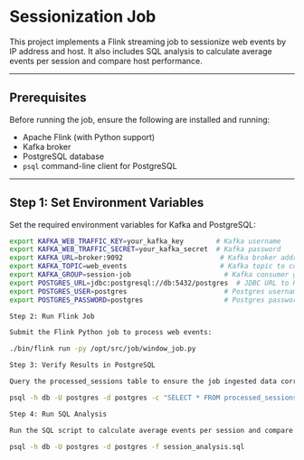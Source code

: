 # Sessionization Job

This project implements a Flink streaming job to sessionize web events by IP address and host. It also includes SQL analysis to calculate average events per session and compare host performance.

---

## Prerequisites

Before running the job, ensure the following are installed and running:

- Apache Flink (with Python support)
- Kafka broker
- PostgreSQL database
- `psql` command-line client for PostgreSQL

---

## Step 1: Set Environment Variables

Set the required environment variables for Kafka and PostgreSQL:

```bash
export KAFKA_WEB_TRAFFIC_KEY=your_kafka_key        # Kafka username
export KAFKA_WEB_TRAFFIC_SECRET=your_kafka_secret  # Kafka password
export KAFKA_URL=broker:9092                        # Kafka broker address
export KAFKA_TOPIC=web_events                       # Kafka topic to consume
export KAFKA_GROUP=session-job                       # Kafka consumer group ID
export POSTGRES_URL=jdbc:postgresql://db:5432/postgres  # JDBC URL to Postgres
export POSTGRES_USER=postgres                        # Postgres username
export POSTGRES_PASSWORD=postgres                    # Postgres password

Step 2: Run Flink Job

Submit the Flink Python job to process web events:

./bin/flink run -py /opt/src/job/window_job.py

Step 3: Verify Results in PostgreSQL

Query the processed_sessions table to ensure the job ingested data correctly:

psql -h db -U postgres -d postgres -c "SELECT * FROM processed_sessions LIMIT 10;"

Step 4: Run SQL Analysis

Run the SQL script to calculate average events per session and compare hosts:

psql -h db -U postgres -d postgres -f session_analysis.sql